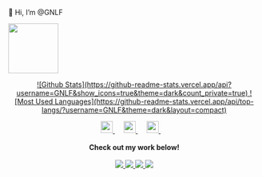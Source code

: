 👋 Hi, I’m @GNLF

<img src="https://gnlf.gitee.io/test/img/avatar.jpg" width="100px" height="100px"  />

<p align="center">
  <a href="https://github.com/GNLF" class="rich-diff-level-one">
    <!-- <img src="https://github-readme-stats.vercel.app/api?username=GNLF&title_color=333&text_color=777" alt="Charmve's Stats" >
     &hide=issues
    <img src="https://github-readme-stats.vercel.app/api?username=GNLF&hide=issues&title_color=333&text_color=777" alt="GNLF's Stats" >
    -->
    ![Github Stats](https://github-readme-stats.vercel.app/api?username=GNLF&show_icons=true&theme=dark&count_private=true)
    ![Most Used Languages](https://github-readme-stats.vercel.app/api/top-langs/?username=GNLF&theme=dark&layout=compact)
  </a>
  
</p>

<p align="center">
  <a href="http://101.132.99.198" target="_blank">
    <img src="https://gnlf.gitee.io/test/img/icon.svg" width="24px"/>
  </a>
  &emsp;
  <a href="https://gitee.com/gnlf" target="_blank">
    <img src="https://simpleicons.org/icons/gitee.svg" width="24px"/>
  </a>
  &emsp;
  <a href="https://space.bilibili.com/8255875" target="_blank">
    <img src="https://simpleicons.org/icons/bilibili.svg" width="24px"/>
  </a>
  &emsp;
  <br><br>
  <strong>Check out my work below!</strong>
  <br><br>
  <a href="https://github.com/GNLF">
    <img src="https://badges.pufler.dev/visits/GNLF/Charmve?style=flat-square&color=black&logo=github">
  </a>
  <a href="https://github.com/GNLF">
    <img src="https://badges.pufler.dev/years/GNLF?style=flat-square&color=black&logo=github">
  </a>
  <a href="https://github.com/GNLF?tab=repositories">
    <img src="https://badges.pufler.dev/repos/GNLF?style=flat-square&color=black&logo=github">
  </a>
  <a href="https://github.com/GNLF">
    <img src="https://badges.pufler.dev/commits/monthly/GNLF?style=flat-square&color=black&logo=github">
  </a>
</p>

<!---
GNLF/GNLF is a ✨ special ✨ repository because its `README.md` (this file) appears on your GitHub profile.
You can click the Preview link to take a look at your changes.
--->
